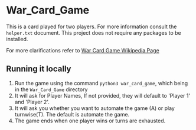 # War_Card_Game

This is a card played for two players. For more information consult the `helper.txt` document.
This project does not require any packages to be installed.

For more clarifications refer to [War Card Game Wikipedia Page](https://en.wikipedia.org/wiki/War_(card_game))

## Running it locally

1. Run the game using the command `python3 war_card_game`, which being in the
   `War_Card_Game` directory
2. It will ask for Player Names, If not provided, they will default to 'Player 1' and 'Player 2'.
3. It will ask you whether you want to automate the game (A) or play turnwise(T). The default is
   automate the game.
4. The game ends when one player wins or turns are exhausted.
